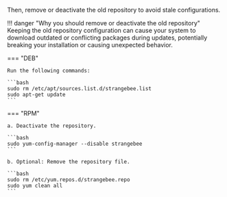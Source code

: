 Then, remove or deactivate the old repository to avoid stale configurations.

!!! danger "Why you should remove or deactivate the old repository"
    Keeping the old repository configuration can cause your system to download outdated or conflicting packages during updates, potentially breaking your installation or causing unexpected behavior.

=== "DEB"

    Run the following commands:

    ```bash
    sudo rm /etc/apt/sources.list.d/strangebee.list
    sudo apt-get update
    ```

=== "RPM"

    a. Deactivate the repository.

    ```bash
    sudo yum-config-manager --disable strangebee
    ```

    b. Optional: Remove the repository file.

    ```bash
    sudo rm /etc/yum.repos.d/strangebee.repo
    sudo yum clean all
    ```